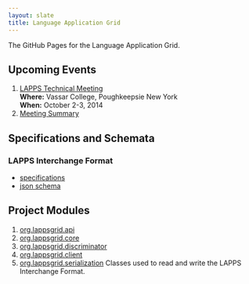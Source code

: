```yaml
---
layout: slate
title: Language Application Grid
---
```


The GitHub Pages for the Language Application Grid.

## Upcoming Events

1. <a href="TechMeeting2014-10-02.html">LAPPS Technical Meeting</a><br/>
**Where:** Vassar College, Poughkeepsie New York<br/>
**When:** October 2-3, 2014
1. [Meeting Summary](Summary2014-10-03.html)

## Specifications and Schemata

### LAPPS Interchange Format

* [specifications](interchange/index.html)
* [json schema](http://vocab.lappsgrid.org/schema/lif-schema.json)

## Project Modules

1. [org.lappsgrid.api](http://lapps.github.io/org.lappsgrid.api)
1. [org.lappsgrid.core](#)
1. [org.lappsgrid.discriminator](http://lapps.github.io/org.lappsgrid.discriminator)
1. [org.lappsgrid.client](*)
1. [org.lappsgrid.serialization](http://lapps.github.io/org.lappsgrid.serialization) Classes
used to read and write the LAPPS Interchange Format.

